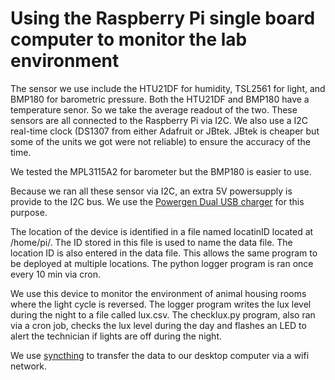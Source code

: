 # Using the Raspberry Pi single board computer to monitor the lab environment

The sensor we use include the HTU21DF for humidity,  TSL2561 for light,  and BMP180 for barometric pressure. Both the HTU21DF and BMP180 have a temperature senor. So we take the average readout of the two. These sensors are all connected to the Raspberry Pi via I2C.  We also use a I2C  real-time clock (DS1307 from either Adafruit or JBtek. JBtek is cheaper but some of the units we got were not reliable) to ensure the accuracy of the time.  

We tested the MPL3115A2  for barometer but the BMP180 is easier to use.  

Because we ran all these sensor via I2C, an extra 5V powersupply is provide to the I2C bus. We use the  [Powergen Dual USB charger](http://www.amazon.com/gp/product/B0073FCPSK) for this purpose. 

The location of the device is identified in a file named locatinID located at /home/pi/. The ID stored in this file is used to name the data file. The location ID is also entered in the data file. This allows the same program to be deployed at multiple locations. The python logger program is ran once every 10 min via cron.

We use this device to monitor the environment of animal housing rooms where the light cycle is reversed. The logger program  writes the lux level during the night to a file called lux.csv. The checklux.py program, also ran via a cron job, checks the lux level during the day and flashes an LED to alert the technician if lights are off during the night.    

We use [syncthing](https://syncthing.net) to transfer the data to our desktop computer via a wifi network. 

